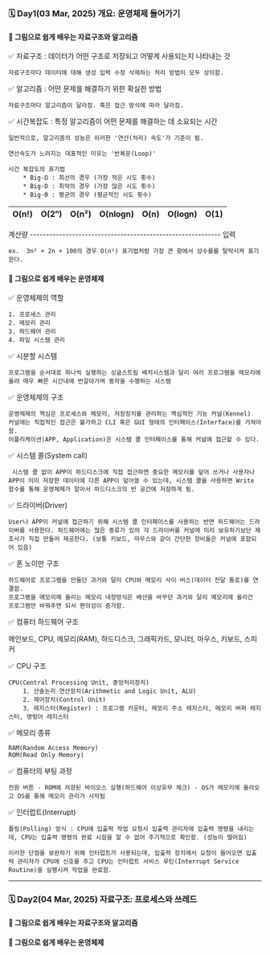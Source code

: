 ### 🗓️ Day1(03 Mar, 2025) 개요: 운영체제 들어가기

#### 📖 그림으로 쉽게 배우는 자료구조와 알고리즘

✅ 자료구조 : 데이터가 어떤 구조로 저장되고 어떻게 사용되는지 나타내는 것

    자료구조마다 데이터에 대해 생성 입력 수정 삭제하는 처리 방법이 모두 상이함.

✅ 알고리즘 : 어떤 문제를 해결하기 위한 확실한 방법

    자료구조마다 알고리즘이 달라짐. 혹은 접근 방식에 따라 달라짐.

✅ 시간복잡도 : 특정 알고리즘이 어떤 문제를 해결하는 데 소요되는 시간

    일반적으로, 알고리즘의 성능은 이러한 '연산(처리) 속도'가 기준이 됨.

    연산속도가 느려지는 대표적인 이유는 '반복문(Loop)'

    시간 복잡도의 표기법
        * Big-Ω : 최선의 경우 (가장 적은 시도 횟수)
        * Big-O : 최악의 경우 (가장 많은 시도 횟수)
        * Big-Θ : 평균의 경우 (평균적인 시도 횟수)

| O(n!) | O(2ⁿ) | O(n²) | O(nlogn) | O(n) | O(logn) | O(1) |
|---|---|---|---|---|---|---|

계산량 ----------------------------------------------------------- 입력

    ex.  3n² + 2n + 100의 경우 O(n²) 표기법처럼 가장 큰 항에서 상수를를 탈락시켜 표기한다.

#### 📖 그림으로 쉽게 배우는 운영체제

✅ 운영체제의 역할

    1. 프로세스 관리
    2. 메모리 관리
    3. 하드웨어 관리
    4. 파일 시스템 관리

✅ 시분할 시스템

    프로그램을 순서대로 하나씩 실행하는 싱글스트림 배치시스템과 달리 여러 프로그램을 메모리에 올려 매우 빠른 시간내에 번갈아가며 동작을 수행하는 시스템

✅ 운영체제의 구조

    운영체제의 핵심은 프로세스와 메모리, 저장장치를 관리하는 핵심적인 기능 커널(Kennel)
    커널에는 직접적인 접근은 불가하고 CLI 혹은 GUI 형태의 인터페이스(Interface)를 거쳐야 함.  
    어플리케이션(APP, Application)은 시스템 콜 인터페이스를 통해 커널에 접근할 수 있다.

✅ 시스템 콜(System call)

     시스템 콜 없이 APP이 하드디스크에 직접 접근하면 중요한 메모리를 덮어 쓰거나 사용자나 APP이 이미 저장한 데이터에 다른 APP이 덮어쓸 수 있는데, 시스템 콜을 사용하면 Write 함수를 통해 운영체제가 알아서 하드디스크의 빈 공간에 저장하게 됨.

✅ 드라이버(Driver)

    User나 APP이 커널에 접근하기 위해 시스템 콜 인터페이스를 사용하는 반면 하드웨어는 드라이버를 사용한다. 하드웨어에는 많은 종류가 있어 각 드라이버를 커널에 미리 보유하기보단 제조사가 직접 만들어 제공한다. (보통 키보드, 마우스와 같이 간단한 장비들은 커널에 포함되어 있음)

✅ 폰 노이만 구조

    하드웨어로 프로그램을 만들던 과거와 달리 CPU와 메모리 사이 버스(데이터 전달 통로)를 연결함.
    프로그램을 메모리에 올리는 메모리 내장방식은 배선을 바꾸던 과거와 달리 메모리에 올라간 프로그램만 바꿔주면 되서 편의성이 증가함.

✅ 컴퓨터 하드웨어 구조

   메인보드, CPU, 메모리(RAM), 하드디스크, 그래픽카드, 모니터, 마우스, 키보드, 스피커

✅ CPU 구조

    CPU(Central Processing Unit, 중앙처리장치)
        1. 산술논리 연산장치(Arithmetic and Logic Unit, ALU)
        2. 제어장치(Control Unit)
        3. 레지스터(Register) : 프로그램 카운터, 메모리 주소 레지스터, 메모리 버퍼 레지스터, 명렁어 레지스터

✅ 메모리 종류

    RAM(Random Access Memory)
    ROM(Read Only Memory)

 ✅ 컴퓨터의 부팅 과정

    전원 버튼 - ROM에 저장된 바이오스 실행(하드웨어 이상유무 체크) - OS가 메모리에 올라오고 OS를 통해 메모리 관리가 시작됨

 ✅ 인터럽트(Interrupt)

    폴링(Polling) 방식 : CPU에 입출력 작업 요청시 입출력 관리자에 입출력 명령을 내리는데, CPU는 입출력 명령의 완료 시점을 알 수 없어 주기적으로 확인함. (성능이 떨어짐)

    이러한 단점을 보완하기 위해 인터럽트가 사용되는데, 입출력 장치에서 요청이 들어오면 입출력 관리자가 CPU에 신호를 주고 CPU는 인터럽트 서비스 루틴(Interrupt Service Routine)을 실행시켜 작업을 완료함.

***** ***** ***** ***** *****

### 🗓️ Day2(04 Mar, 2025) 자료구조: 프로세스와 쓰레드

#### 📖 그림으로 쉽게 배우는 자료구조와 알고리즘

#### 📖 그림으로 쉽게 배우는 운영체제